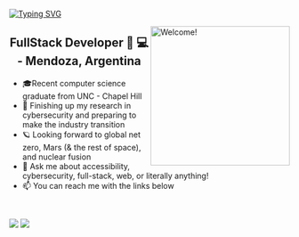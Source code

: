 [![Typing SVG](https://readme-typing-svg.herokuapp.com?font=Comfortaa&size=50&pause=1000&color=7C18DA&background=000000&center=true&vCenter=true&width=1600&height=120&lines=Hello+World+%F0%9F%A4%8D!!!+I'm+Celeste+D'Angelo)](https://git.io/typing-svg)

<img align='right' src="https://media.giphy.com/media/3rgXBETfAu65Gw6jwA/giphy.gif" alt="Welcome!" width="250"/>

<h2 align="center">FullStack Developer 💪 💻 - Mendoza, Argentina</h2>

- 🎓Recent computer science graduate from UNC - Chapel Hill
- :test_tube: Finishing up my research in cybersecurity and preparing to make the industry transition
- 🪐 Looking forward to global net zero, Mars (& the rest of space), and nuclear fusion
- :speech_balloon: Ask me about accessibility, cybersecurity, full-stack, web, or literally anything!
- :mailbox: You can reach me with the links below

<br/>

<p>
  <img src="https://github-readme-streak-stats.herokuapp.com?user=celesdv&theme=midnight-purple"/>
  <img src="https://github-readme-stats.vercel.app/api?username=celesdv&show_icons=true&theme=midnight-purple"/>
</p>

